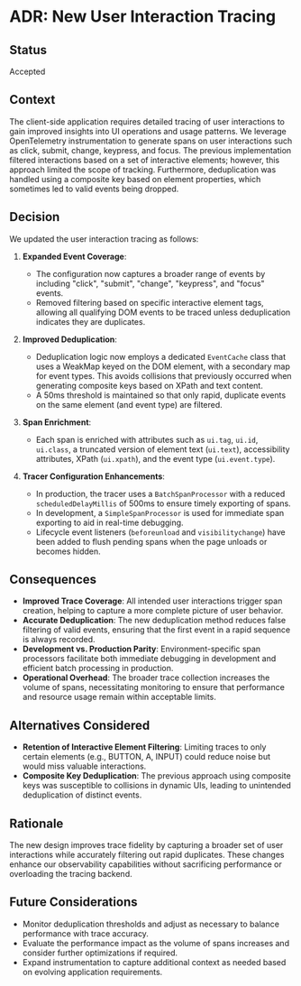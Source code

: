 # ADR: New User Interaction Tracing

## Status
Accepted

## Context
The client-side application requires detailed tracing of user interactions to gain improved insights into UI operations and usage patterns. We leverage OpenTelemetry instrumentation to generate spans on user interactions such as click, submit, change, keypress, and focus. The previous implementation filtered interactions based on a set of interactive elements; however, this approach limited the scope of tracking. Furthermore, deduplication was handled using a composite key based on element properties, which sometimes led to valid events being dropped.

## Decision
We updated the user interaction tracing as follows:

1. **Expanded Event Coverage**: 
   - The configuration now captures a broader range of events by including "click", "submit", "change", "keypress", and "focus" events.
   - Removed filtering based on specific interactive element tags, allowing all qualifying DOM events to be traced unless deduplication indicates they are duplicates.

2. **Improved Deduplication**:
   - Deduplication logic now employs a dedicated `EventCache` class that uses a WeakMap keyed on the DOM element, with a secondary map for event types. This avoids collisions that previously occurred when generating composite keys based on XPath and text content.
   - A 50ms threshold is maintained so that only rapid, duplicate events on the same element (and event type) are filtered.

3. **Span Enrichment**:
   - Each span is enriched with attributes such as `ui.tag`, `ui.id`, `ui.class`, a truncated version of element text (`ui.text`), accessibility attributes, XPath (`ui.xpath`), and the event type (`ui.event.type`).

4. **Tracer Configuration Enhancements**:
   - In production, the tracer uses a `BatchSpanProcessor` with a reduced `scheduledDelayMillis` of 500ms to ensure timely exporting of spans.
   - In development, a `SimpleSpanProcessor` is used for immediate span exporting to aid in real-time debugging.
   - Lifecycle event listeners (`beforeunload` and `visibilitychange`) have been added to flush pending spans when the page unloads or becomes hidden.

## Consequences
- **Improved Trace Coverage**: All intended user interactions trigger span creation, helping to capture a more complete picture of user behavior.
- **Accurate Deduplication**: The new deduplication method reduces false filtering of valid events, ensuring that the first event in a rapid sequence is always recorded.
- **Development vs. Production Parity**: Environment-specific span processors facilitate both immediate debugging in development and efficient batch processing in production.
- **Operational Overhead**: The broader trace collection increases the volume of spans, necessitating monitoring to ensure that performance and resource usage remain within acceptable limits.

## Alternatives Considered
- **Retention of Interactive Element Filtering**: Limiting traces to only certain elements (e.g., BUTTON, A, INPUT) could reduce noise but would miss valuable interactions.
- **Composite Key Deduplication**: The previous approach using composite keys was susceptible to collisions in dynamic UIs, leading to unintended deduplication of distinct events.

## Rationale
The new design improves trace fidelity by capturing a broader set of user interactions while accurately filtering out rapid duplicates. These changes enhance our observability capabilities without sacrificing performance or overloading the tracing backend.

## Future Considerations
- Monitor deduplication thresholds and adjust as necessary to balance performance with trace accuracy.
- Evaluate the performance impact as the volume of spans increases and consider further optimizations if required.
- Expand instrumentation to capture additional context as needed based on evolving application requirements. 
